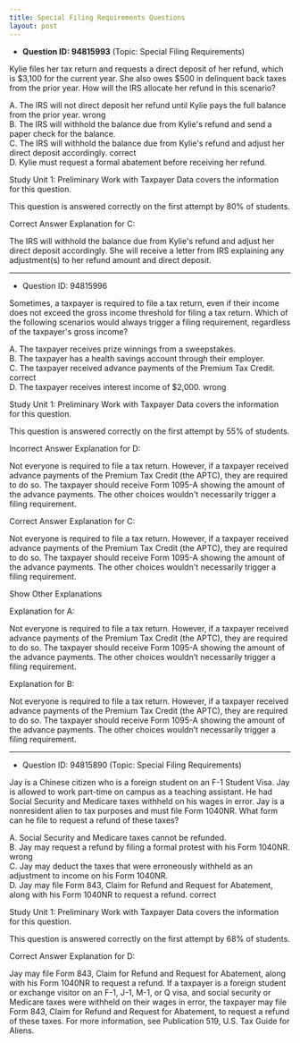 ```yaml
---
title: Special Filing Requirements Questions
layout: post
---
```



- **Question ID: 94815993** (Topic: Special Filing Requirements)

Kylie files her tax return and requests a direct deposit of her refund, which is \$3,100 for the current year. She also owes $500 in delinquent back taxes from the prior year. How will the IRS allocate her refund in this scenario?

A. The IRS will not direct deposit her refund until Kylie pays the full balance from the prior year. wrong   
B. The IRS will withhold the balance due from Kylie's refund and send a paper check for the balance.  
C. The IRS will withhold the balance due from Kylie's refund and adjust her direct deposit accordingly.  correct   
D. Kylie must request a formal abatement before receiving her refund.   

Study Unit 1: Preliminary Work with Taxpayer Data covers the information for this question.

This question is answered correctly on the first attempt by 80% of students.

Correct Answer Explanation for C:

The IRS will withhold the balance due from Kylie's refund and adjust her direct deposit accordingly. She will receive a letter from IRS explaining any adjustment(s) to her refund amount and direct deposit.

<hr class="red">

- Question ID: 94815996 

Sometimes, a taxpayer is required to file a tax return, even if their income does not exceed the gross income threshold for filing a tax return. Which of the following scenarios would always trigger a filing requirement, regardless of the taxpayer's gross income?

A. The taxpayer receives prize winnings from a sweepstakes.  
B. The taxpayer has a health savings account through their employer.  
C. The taxpayer received advance payments of the Premium Tax Credit. correct  
D. The taxpayer receives interest income of $2,000. wrong  

Study Unit 1: Preliminary Work with Taxpayer Data covers the information for this question.

This question is answered correctly on the first attempt by 55% of students.

Incorrect Answer Explanation for D:

Not everyone is required to file a tax return. However, if a taxpayer received advance payments of the Premium Tax Credit (the APTC), they are required to do so. The taxpayer should receive Form 1095-A showing the amount of the advance payments. The other choices wouldn't necessarily trigger a filing requirement.

Correct Answer Explanation for C:

Not everyone is required to file a tax return. However, if a taxpayer received advance payments of the Premium Tax Credit (the APTC), they are required to do so. The taxpayer should receive Form 1095-A showing the amount of the advance payments. The other choices wouldn't necessarily trigger a filing requirement.

Show Other Explanations

Explanation for A:

Not everyone is required to file a tax return. However, if a taxpayer received advance payments of the Premium Tax Credit (the APTC), they are required to do so. The taxpayer should receive Form 1095-A showing the amount of the advance payments. The other choices wouldn’t necessarily trigger a filing requirement.

Explanation for B:

Not everyone is required to file a tax return. However, if a taxpayer received advance payments of the Premium Tax Credit (the APTC), they are required to do so. The taxpayer should receive Form 1095-A showing the amount of the advance payments. The other choices wouldn’t necessarily trigger a filing requirement.

<hr class="red">

- Question ID: 94815890 (Topic: Special Filing Requirements)

Jay is a Chinese citizen who is a foreign student on an F-1 Student Visa. Jay is allowed to work part-time on campus as a teaching assistant. He had Social Security and Medicare taxes withheld on his wages in error. Jay is a nonresident alien to tax purposes and must file Form 1040NR. What form can he file to request a refund of these taxes?

A. Social Security and Medicare taxes cannot be refunded.  
B. Jay may request a refund by filing a formal protest with his Form 1040NR. wrong  
C. Jay may deduct the taxes that were erroneously withheld as an adjustment to income on his Form 1040NR.  
D. Jay may file Form 843, Claim for Refund and Request for Abatement, along with his Form 1040NR to request a refund. correct  

Study Unit 1: Preliminary Work with Taxpayer Data covers the information for this question.

This question is answered correctly on the first attempt by 68% of students.

Correct Answer Explanation for D:

Jay may file Form 843, Claim for Refund and Request for Abatement, along with his Form 1040NR to request a refund. If a taxpayer is a foreign student or exchange visitor on an F-1, J-1, M-1, or Q visa, and social security or Medicare taxes were withheld on their wages in error, the taxpayer may file Form 843, Claim for Refund and Request for Abatement, to request a refund of these taxes. For more information, see Publication 519, U.S. Tax Guide for Aliens.
